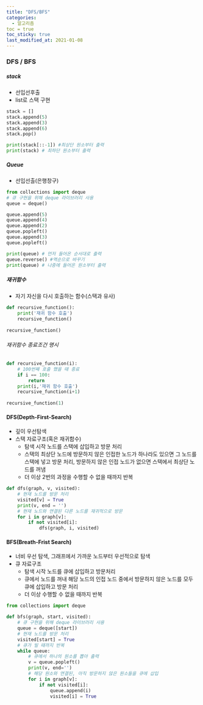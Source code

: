 ```yaml
---
title: "DFS/BFS"
categories:
  - 알고리즘
toc = true
toc_sticky: true
last_modified_at: 2021-01-08
---
```


### DFS / BFS

##### stack

-  선입선후출
- list로 스택 구현

```python
stack = []
stack.append(5)
stack.append(3)
stack.append(6)
stack.pop()

print(stack[::-1]) #최상단 원소부터 출력
print(stack) # 최하단 원소부터 출력
```

##### Queue

- 선입선출(은행창구)

```python
from collections import deque
# 큐 구현을 위해 deque 라이브러리 사용
queue = deque()

queue.append(5)
queue.append(4)
queue.append(2)
queue.popleft()
queue.append(3)
queue.popleft()

print(queue) # 먼저 들어온 순서대로 출력
queue.reverse() #역순으로 바꾸기
print(queue) # 나중에 들어온 원소부터 출력
```

##### 재귀함수

- 자기 자신을 다시 호출하는 함수(스택과 유사)

```python
def recursive_function():
	print('재귀 함수 호출')
	recursive_function()
	
recursive_function()
```

###### 재귀함수 종료조건 명시

```python
def recursive_function(i):
    # 100번째 호출 했을 때 종료
    if i == 100:
        return
	print(i,'재귀 함수 호출')
	recursive_function(i+1)
	
recursive_function(1)
```

#### DFS(Depth-First-Search)

- 깊이 우선탐색
- 스택 자료구조(혹은 재귀함수)
  - 탐색 시작 노드를 스택에 삽입하고 방문 처리
  - 스택의 최상단 노드에 방문하지 않은 인접한 노드가 하나라도 있으면 그 노드를 스택에 넣고 방문 처리, 방문하지 않은 인접 노드가 없으면 스택에서 최상단 노드를 꺼냄
  - 더 이상 2번의 과정을 수행할 수 없을 때까지 반복

```python
def dfs(graph, v, visited):
    # 현재 노드를 방문 처리
    visited[v] = True
    print(v, end = '')
    # 현재 노드와 연결된 다른 노드를 재귀적으로 방문
    for i in graph[v]:
        if not visited[i]:
            dfs(graph, i, visited)
```

#### BFS(Breath-Frist Search)

- 너비 우선 탐색, 그래프에서 가까운 노드부터 우선적으로 탐색
- 큐 자료구조
  - 탐색 시작 노드를 큐에 삽입하고 방문처리
  - 큐에서 노드를 꺼내 해당 노드의 인접 노드 중에서 방문하지 않은 노드를 모두 큐에 삽입하고 방문 처리
  - 더 이상 수행할 수 없을 때까지 반복

```python
from collections import deque

def bfs(graph, start, visited):
    # 큐 구현을 위해 deque 라이브러리 사용
    queue = deque([start])
    # 현재 노드를 방문 처리
    visited[start] = True
    # 큐가 빌 때까지 반복
    while queue:
        # 큐에서 하나의 원소를 뽑아 출력
        v = queue.popleft()
        print(v, end='')
        # 해당 원소와 연결된, 아직 방문하지 않은 원소들을 큐에 삽입
        for i in graph[v]:
            if not visited[i]:
                queue.append(i)
                visited[i] = True
```



